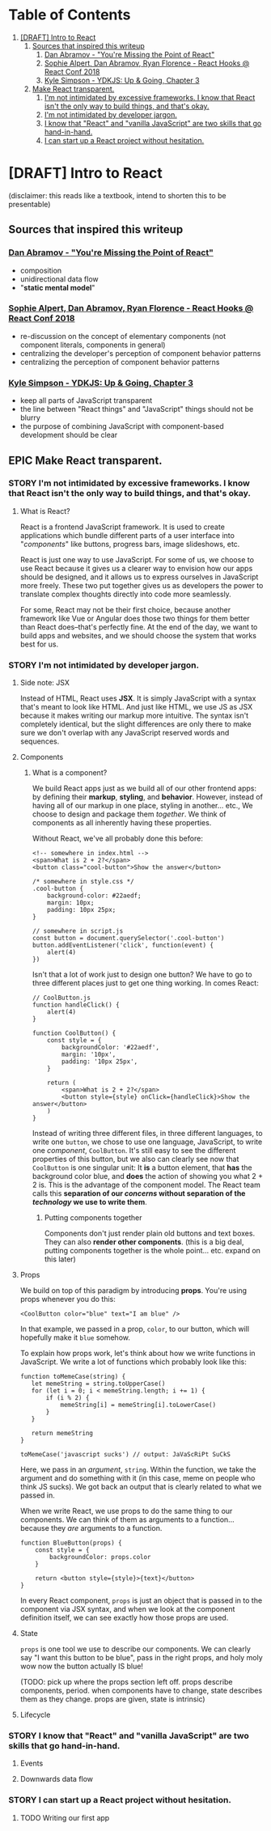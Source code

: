 # Table of Contents

1.  [[DRAFT] Intro to React](#org211042e)
    1.  [Sources that inspired this writeup](#orgc6435c0)
        1.  [Dan Abramov - "You're Missing the Point of React"](#org2334996)
        2.  [Sophie Alpert, Dan Abramov, Ryan Florence - React Hooks @ React Conf 2018](#orgb9fb10c)
        3.  [Kyle Simpson - YDKJS: Up & Going, Chapter 3](#orgdc78f6a)
    2.  [Make React transparent.](#org16b49ec)
        1.  [I'm not intimidated by excessive frameworks. I know that React isn't the only way to build things, and that's okay.](#orgde9d8d1)
        2.  [I'm not intimidated by developer jargon.](#org0ccc198)
        3.  [I know that "React" and "vanilla JavaScript" are two skills that go hand-in-hand.](#org53f16c3)
        4.  [I can start up a React project without hesitation.](#org05b889f)

<a id="org211042e"></a>

# [DRAFT] Intro to React

(disclaimer: this reads like a textbook, intend to shorten this to be presentable)

<a id="orgc6435c0"></a>

## Sources that inspired this writeup

<a id="org2334996"></a>

### [Dan Abramov - "You're Missing the Point of React"](https://medium.com/@dan_abramov/youre-missing-the-point-of-react-a20e34a51e1a)

- composition
- unidirectional data flow
- "**static mental model**"

<a id="orgb9fb10c"></a>

### [Sophie Alpert, Dan Abramov, Ryan Florence - React Hooks @ React Conf 2018](https://www.youtube.com/watch?v=dpw9EHDh2bM)

- re-discussion on the concept of elementary components (not component literals, components in general)
- centralizing the developer's perception of component behavior patterns
- centralizing the perception of component behavior patterns

<a id="orgdc78f6a"></a>

### [Kyle Simpson - YDKJS: Up & Going, Chapter 3](https://github.com/getify/You-Dont-Know-JS/blob/master/up%2520%2526%2520going/ch3.md)

- keep all parts of JavaScript transparent
- the line between "React things" and "JavaScript" things should not be blurry
- the purpose of combining JavaScript with component-based development should be clear

<a id="org16b49ec"></a>

## EPIC Make React transparent.

<a id="orgde9d8d1"></a>

### STORY I'm not intimidated by excessive frameworks. I know that React isn't the only way to build things, and that's okay.

1.  What is React?

    React is a frontend JavaScript framework. It is used to create applications which bundle different parts of a user interface into "_components_" like buttons, progress bars, image slideshows, etc.

    React is just one way to use JavaScript. For some of us, we choose to use React because it gives us a clearer way to envision how our apps should be designed, and it allows us to express ourselves in JavaScript more freely. These two put together gives us as developers the power to translate complex thoughts directly into code more seamlessly.

    For some, React may not be their first choice, because another framework like Vue or Angular does those two things for them better than React does&#x2013;that's perfectly fine. At the end of the day, we want to build apps and websites, and we should choose the system that works best for us.

<a id="org0ccc198"></a>

### STORY I'm not intimidated by developer jargon.

1.  Side note: JSX

    Instead of HTML, React uses **JSX**. It is simply JavaScript with a syntax that's meant to look like HTML. And just like HTML, we use JS as JSX because it makes writing our markup more intuitive. The syntax isn't completely identical, but the slight differences are only there to make sure we don't overlap with any JavaScript reserved words and sequences.

2.  Components

    1.  What is a component?

        We build React apps just as we build all of our other frontend apps: by defining their **markup**, **styling**, and **behavior**. However, instead of having all of our markup in one place, styling in another&#x2026; etc., We choose to design and package them _together_. We think of components as all inherently having these properties.

        Without React, we've all probably done this before:

            <!-- somewhere in index.html -->
            <span>What is 2 + 2?</span>
            <button class="cool-button">Show the answer</button>

            /* somewhere in style.css */
            .cool-button {
                background-color: #22aedf;
                margin: 10px;
                padding: 10px 25px;
            }

            // somewhere in script.js
            const button = document.querySelector('.cool-button')
            button.addEventListener('click', function(event) {
                alert(4)
            })

        Isn't that a lot of work just to design one button? We have to go to three different places just to get one thing working. In comes React:

            // CoolButton.js
            function handleClick() {
                alert(4)
            }

            function CoolButton() {
                const style = {
                    backgroundColor: '#22aedf',
                    margin: '10px',
                    padding: '10px 25px',
                }

                return (
                    <span>What is 2 + 2?</span>
                    <button style={style} onClick={handleClick}>Show the answer</button>
                )
            }

        Instead of writing three different files, in three different languages, to write one `button`, we chose to use one language, JavaScript, to write one _component_, `CoolButton`. It's still easy to see the different properties of this button, but we also can clearly see now that `CoolButton` is one singular unit: It **is** a button element, that **has** the background color blue, and **does** the action of showing you what 2 + 2 is. This is the advantage of the component model. The React team calls this **separation of our _concerns_ without separation of the _technology_ we use to write them**.

        1.  Putting components together

            Components don't just render plain old buttons and text boxes. They can also **render other components**. (this is a big deal, putting components together is the whole point&#x2026; etc. expand on this later)

3.  Props

    We build on top of this paradigm by introducing **props**. You're using props whenever you do this:

        <CoolButton color="blue" text="I am blue" />

    In that example, we passed in a prop, `color`, to our button, which will hopefully make it `blue` somehow.

    To explain how props work, let's think about how we write functions in JavaScript. We write a lot of functions which probably look like this:

        function toMemeCase(string) {
           let memeString = string.toUpperCase()
           for (let i = 0; i < memeString.length; i += 1) {
               if (i % 2) {
                   memeString[i] = memeString[i].toLowerCase()
               }
           }

           return memeString
        }

        toMemeCase('javascript sucks') // output: JaVaScRiPt SuCkS

    Here, we pass in an _argument_, `string`. Within the function, we take the argument and do something with it (in this case, meme on people who think JS sucks). We got back an output that is clearly related to what we passed in.

    When we write React, we use props to do the same thing to our components. We can think of them as arguments to a function&#x2026; because they _are_ arguments to a function.

        function BlueButton(props) {
            const style = {
                backgroundColor: props.color
            }

            return <button style={style}>{text}</button>
        }

    In every React component, `props` is just an object that is passed in to the component via JSX syntax, and when we look at the component definition itself, we can see exactly how those props are used.

4.  State

    `props` is one tool we use to describe our components. We can clearly say "I want this button to be blue", pass in the right props, and holy moly wow now the button actually IS blue!

    (TODO: pick up where the props section left off. props describe components, period. when components have to change, state describes them as they change. props are given, state is intrinsic)

5.  Lifecycle

<a id="org53f16c3"></a>

### STORY I know that "React" and "vanilla JavaScript" are two skills that go hand-in-hand.

1.  Events

2.  Downwards data flow

<a id="org05b889f"></a>

### STORY I can start up a React project without hesitation.

1.  TODO Writing our first app
